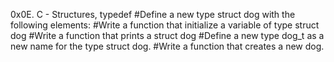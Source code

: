 0x0E. C - Structures, typedef
#Define a new type struct dog with the following elements:
#Write a function that initialize a variable of type struct dog
#Write a function that prints a struct dog
#Define a new type dog_t as a new name for the type struct dog.
#Write a function that creates a new dog.
